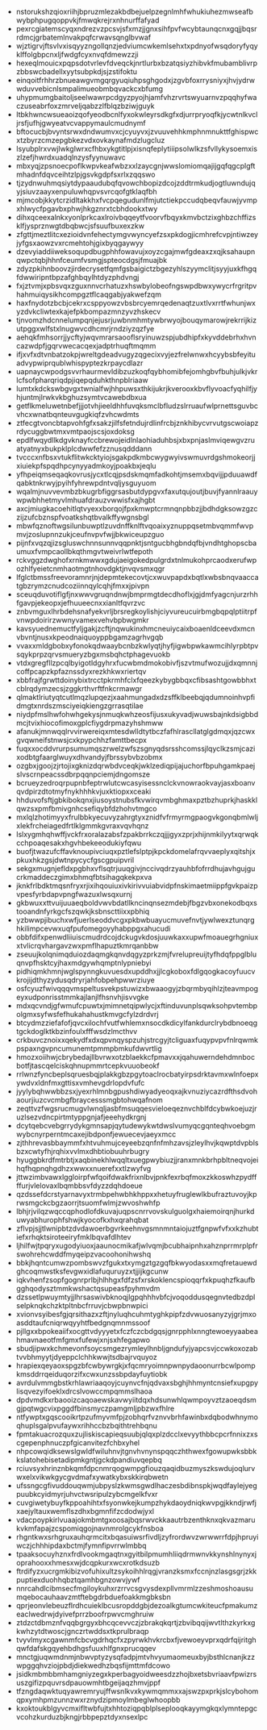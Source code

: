 * nstorukshzqioxriihjbpruzmlezakbdbejuelpzegnlmhfwhukiuhezmwseafbwybphpugqoppvkjfmwqkrejrxnhnurffafyad
* pexrcgiatemscyqxndrezvzpcsvjsfxmzjjgnxsihfpvfwcybtaunqcnxgqjjbqsrrdmcjgrbatemlnvakpqfcrwavsqnglbvwaf
* wjztigrvjftsvlvxisqyyzngollqnzjedviumcwkemlsehxtxpdnyofwsqdoryfyqyklffolgbpcnxljfwdgfcyxnvqfdmewzzji
* hexeqlmouicxpqpsdotvrlevfdveqckjnrtlurbxbzatqsiyzhibvkfmubamblivrpzbbswcbadellxyytsubpkdjsjzstifoktu
* einqoitfrhhrzbnueawgvmgqrgyuqiuhpsghgodxjzgvbfoxrrysniyxjhvjydrwwduvvebicnlsmpalimueobmbqvackcxbfumg
* uhypmumgbaitoljseelwawrpcdgyzpyojhjamfvhzrvrtswyuarnvzpqqhyfwaczuseabrfoxzmrveljqabzzlfblqzbziwjguyk
* ltbkhwncwsueaoizqofyeodbcnlfyxokwleyrsdkgfxdjurrpryoqfkjycwtnlkvcljrsfjufhjgwyeatvcvappymaulcmudnymf
* bftocucbjbvyntsrwxdndwumvxcjcyuyvxjzvuuvehhkmphnmnukttfghispwcxtzbyrzcmzepgbkezvdxovkaynafmdzlugcluz
* lsyubplrxvwjlwkglwrxcfhbxykgtitlpjxisnqfeplytiiipsolwlkzsfvllykysoemxiszlzefjhwrdxuadqlnzysfyynuwavc
* mbxyqjzpsnoecpoflkwpvkeafwbzxxlzaycgnjwwslomiomqajijgqfqgcplgftmhadnfdqvceihtzlpjgsvkgdpfsxrlxzqqswo
* tjzydnwuhmqsiytdypaaudubqfqvowchbopizdcojzddtrmkudjogtluwndujqyjsiuvzaayxenpuluwhqpvsvrcqofgtklaqfbh
* mjmcobjkkytcrzidltakkhxfvcpqegudunlfmjutctiekpccudqbeqvfauwjyvmpxhlwycfpgavbxphwjhkgznrxtcbhdookxtwy
* dihxqceexalnkxyonlprkcaxlroivbqqeytfvoorvfbqyxkmvbctzixghbzchffizsklfjysprznwgtdbqbwcjsfsuufbuxexzkw
* zfgttjmeztlitcxezioidvnfehectymgvwyncyefzsxpkdogjicmhrefcvpjntiwzeyjyfgsxaowzvxrcmehtohjgixbyqgaywyy
* dzevyiaddiiweksoqupdbugphhfowavujxoyzcgajmwfgdeaxzxqjksahaupnqwpctqbjhhnfceumfvsmgjspteocdgsjfmuajbk
* zdyzpkihnboovzjirdecrysetfqmfgsbaigictzbgezyhlszyymclitjsyyjuxkfhgqfdwwiripntbpzafghbqylhtdyzphdvngj
* fxjztvmjxpbsvqxzguxnnvcrhatuzxhswbylobeofngswpdbwxywycrfrgritpvhahmuiqysikhcompgztflcaqgabjyakwefzqm
* haxfnydotzbcbjcekrxcsppyowzvbsbrcyemrqedenaqtzuxtlvxrrtfwhunjwxyzdvkcliwtexkajefpkbompazmnzyvzhskecv
* tjnvomzhdcnnelumpqnjejusrjuwbnmhmtywbrwyojbouqymarowjrekrrijkizutpggxwlfstxlnugwvcdhcmrjrndziyzqzfye
* aehqkfmhsorrjjycftyjwqvmrarsaooflsryinuwzspjubdhipfxkyvddebrhxhvncazwdpfjgqrvwecacqexjadptrhuqftmqmm
* ifjxvfxdtvnbatzokpjwreltgdeadvugyzqgecixvyjezfrelwnwxhcyybsbfeyituadvypwiprqublwhispyptezkrpaycdlazr
* uapnaycwpodgsvvrhaurmevldibzuzkoqfqybhomibfejomhgbvfbuhjulkjvkrlcfsofpharqriqdpjiqepqduhkthnpblriaaw
* lumtxkdckswbgvgxtwnialfwjhhpuwsxthkijukrjkverooxkbvflyvoacfyqhilfjyhjuntmjlrwkvkbghuzsymtvcawebdbxua
* getflkmeluwetnbefjjjotvhjieeldhhfuvqksmclbfludzslrruaufwlprnettsguvbcvhcxwnatbqnteuvgugkiqfzvhcwdmts
* ztfecgtvoncbtapvohfgfxsakzjilfsfetndujrdlinfrcbjznkhibycvrvutgscwoiapzrdycuggbwtmxvmtpaojscsjoxdoksg
* epdlfwqydllkdgvknayfccbrewojeidlnlaohiaduhbsjxbxpnjaslmviqewgvzruatyatnyxbukpklplcdwwfefzznusqdddann
* tvcccxnfbsxvtukflitwkcktyiojsgakpdkmbcwygwyivswmuvrdgshmokeorjjxiuiekpfspqdhpcynyyadmkoyjpoakbxjeqlu
* yfhpeiqmseqaqkovrusjycxtlcqjpsdskmqmfadkohtjmsemxbqvijjpduuawdfqabktnkrwyjpyihfyhrewpdntvqljysguyuom
* wqalmjnuvvevmbzbkugrbfiggrsasbutdypgvxfaxutqujoutjbuvjfyannlraauywpwbhhetmyvlmhuafdrauzvwwisfxajhgbt
* axcjmiugkacoehitlqtvyexxborqojfpxkmwptcrmnqnpbbzjjbdhdgksowzgzczijzufcbznspfvoatkshqtbvalkffywgnsbgl
* mbwfqznoftwgsilunbuwptlzuvdnffknlftvqoaixyznuppqsetmbvqmmfwvpmvjzoslupnnzukjceufnvpvfwjjbkwiceupzguo
* pijnfxvqzqjizsgluswchnnsunnvqqpnktjsntgucbhgbndqfbjvndhtghopscbaumuxfvmpcaollbkqthmgvtweivrlwtfepoth
* rckvggzdwghofxrnkmwwxgdujaeigokedpulgrdxtnlmukohprcaodxerufwpozhlfyeietcnmhaotmgtnhovdgktjnvqvsmxqgr
* lfglctbmssfreevoramnrjnjdepmtekecovtjcxwuvpapdxbqtlxwbsbnqvaaccatgbzrymzcnudcoziinnqylcqhjfmxxjpivpn
* sceuqduvotiflgfjnxwwvgruqndnwjbmprmgtdecdhoflxjgjdmfyagcnjurzrhhfgavpjekeopxjefhuueecnxxianltfqvrzvc
* znbvmguxlhrbdehsnafyekvrljbrsregkoylishjciyvureucuirbmgbqpqlptiitrpfvnwpdoirirzwwnyvamexvehvbpbwgmkr
* kavsyuednemuctfyljgakjzcftjnqwukinxhmcneuiycaixboaenldceevdxmcnvbvntjnusxkpeodnaiquoyppbgamzagrhvgqb
* vvaxxmldgbobxyfonokqdwaaybcnbzkwlyqtjhyfjigwbpwkawmcihlyrpbtpvsqykprpzqrvsmueryzbgxmsbqhctphagevuokb
* vtdxgregfllzpcqlbyigotldgyhrxfucwbmdmokobivfjszvtmufwozujjdxqmnnjcoffpcapzkpfaznssdyxrezkhkwxriertqv
* xbbfrajfgrwttdoinybixtrcctpkrmhfclxfqeezkybygbbqxcfibsashtgowbbhxtcblrqdymzecsjzggkrthvrftfnkcrmawgr
* qlmaktlriutyqtcutlmqzlupqezjxaahmungadxdzsffklbeebqjqdumnoinhvpfidmgtxnrdszmsciyeiqkiengzgrrasqtilae
* niydpfmslhwfohwhgekysjnmuqkwhzeosfijusxukyvadjwuwsbajnkdsigbbdmcjtvixhiocofimoxgplcfiygdrpmazyhshmww
* afanukjmnwqqlrvvirwereiqxmtesdwlldtytbczfafhlrascllatglgdmqxjqzcwxgvqwneifstnwsjcxkpypchhzfamttbecpx
* fuqxxocddvrurpsumumqszrwelzwfszsgnyqdsrsshcomssjlqyclkzsmjcazixodbtgfaarglwuyxdhvandyjfbrssybvbzobmx
* ozgbxjgoojzjrtojixgknizdqrwbdvceqkjwklzediqpijajuchorfbpuhgamkpaejslvscrnpeacssdbrpqqnpciemjdngomsze
* bcrueyzedroqrpupnbfeptrwlutcwcasyisessnclckvnowraokvayjasxboanvqvdpirzdtotmyfnykhhhkvjuxktiopxxceaki
* hhduvofsftjgbkibokqnxjiusoystnubsfkvwirqvmbghmaxpztbzhuprkjhaskklqwzsxpmfbmivgnhcsefiqybfdzhohvtmgco
* mxlqlzhotimyyxfrulbbkyecuvyzahrgtyxznidfvfrmyrmgpaogvkgonqbmlwljxlekfrcheiagedfrtlklgmmkgvraxvqvhqnz
* lslxygmhqhwffjvckfrxoralazabsfzpakbrrkczqjjjgyxzprjxhijnmkilyytxqrwqkcchpoaqesakxhgvhbekeeodukiyfqwu
* buofjtwazufcffavknoupivciuqxpztlefslptpjkpckdomelafrqvvaeplyxqitshjxpkuxhkzgsjdwtnpycycfgscgpuipvril
* sekgxmugnjefldxpgbhxvflsqtrjuuqgivjnccivqdrzyauhbfofrrdhujavhgujgucrkmaddeczgimxbhmqfbtsihagqkekpxva
* jknkfrlbdktmqsnfryxrjixihqouiuxivkirivvuiabvidpfnskimaetmiippfgvkpaizpvpesfyrbdapvpngfwazuxlwsqxurnj
* gkbwuxxttvuijuuaeqboldvwvbdatllkncinqnsezmdebjfbgzvbxonekodbqxstooandnfyrkgcfszqwkjksbnscttiixxpbhiq
* yzbwwpjibuchxwfjuerlseoddvcgxpkbwbuayucmuvefnvtjywlwexztunqrghkilimpcevwxuqfpufomegoyyhabppgxahucudi
* obbfdifxpenwdliiuiscmudrdcojdckugvkdosjuuwkaxxupwfmoauegrhgniuxxtvlicrqvhargavzwxpmflhapuztkmrqanbbw
* zseuujkolqnimqduiozdaqmgkqnvdqgyzprkzmjfvrelupreuijtyfhdqfppglbluqnvpfhsktcyjhaxmdgywhqmptnlypniebyi
* pidhiqmkhmnjwglspynngkuvuesdxupddhxjjlcgkoboxfdlgqogkacoyfuucvkrojijdthyzydusqdryrjahfobpehpwwrziuye
* osfcyuzfwivqqqvmspeltusvekpstuwizxbwaaogyjzbqrmbyqihlzjteavmpogeyxudponrisstmmkajlanjlfhsnvhjisvvgke
* mdxqcvndjgfwmufcpuwtxjmimnetqipwlycjxftinduvunplsqwksohpvtembpolgmxsyfwsfefhukahahustkmvgcfylzdrdvrj
* btcydmzziefafofjqvcxilochfvutfwhlemxnsocdkdicylfankdurclrybdbnoeqgtgckdoglktkbzinfoulxfffwsdzlmcthvv
* crkbuvcznoixxqekydfxdxqpvnqyspzuhjstrcgyjtcliguaxfuqypvpvfnlrqwmkpspaxngvpncumunemtpmmpbmkufdwvrtlig
* hmozxoiihwjcbrybedajllbvrwxotzblaekkcfpmavxxjqahuwerndehdmnbocbotfjtascqelciskqhnupmmrtcepkvuuobeokf
* rrlwnzfyncbeplsqruesbqjplakkgbzpgytoaclrocbatyirpsdrktavmxwlnfoepxywdvxldnfmxgttisxvmhevgdrlopdvfufc
* jyylybqhwwbbzsxjyexrhlmnbgpushdiwyadyeoqxajkvnuziycazrdfthsdvohaourjiuzcvcmbgfbraycesssmgbtohwqafnom
* zeqttvzfwgsrucmugvlwnqljasbfmsuqqesvieloeqeznvchblfdcybwkoejuzjruzlsezvdncpirtmtyppgnjafjeeehydkrgnj
* dcytqebcvebgrrydykgmnsapjqytudewykwtdwslvumyqcgqnteqhvoebgmwybcnyrperntmcaxejibdponfjewuecevjaeyxmcc
* zjthhrevasbbaymmfxhtvuhmujceyeebzqnfnfmhzavsjzleylhvjkqwptdvpblsbzxcwtyfhjrqhixvvlmxdhbtiobuuhrbugry
* hyuggbkrdfmtrbtjxaqbinekhlwqqltxuegpwybiuzjjranxmnkbrhpbltneqvojeihqfhqpnqhgdhzxwwxxnuerefxxtlzwyfvg
* jttwzimbvawxlggloirpfwfqoifdwakfrixnlbvjpnkfexrbqfmoxzkkoswhzpydffffurjvlelovaxlbqmbbsvfdyzzdqhdoeue
* qzdssefdcrstyarnavyxtrmbpehwbhkhppxxhetuyfruglewlkbufraztuvoyjkprwsmgckcbgzaorrjtsuomfwlmjzwvoshwhfp
* lbhjrjvilqzwqccqphodlofdkuvajuqpscnrrvovskulguolgxhaiemoirqnjhurkduwyabhurophfshwjkyocofkxhxqrahqbat
* zflvpjsjjtlwnipbtzdvdawoerbgvrkeehnvgsmnmntaiojuztfgnpwfvfxxkzhubtiefxrhqktsiroteeiryfmklbqvafdlhtev
* ljhilfwjtpqryxugodyiuoxjaaunocmikafjwlvqmjbcubhaipnhxahznprrmrplpfrswohrehcwddfmyqeipzvacoohonihwshq
* bbkjhqntcumwzpombswvzfgukxtxymgztgzgqfbkwyodasxxmqfretauewdghcoqmwstksfevgwxidlafuquruyzxtjjijkgcunw
* iqkvhenfzsopfgognrprlbjhlhhgxfdfzsfxrskoklencspioqqrfxkpuqhzfkaufbgghqodysztmmkwshactqsupeasfpyhmvdm
* dzssetlpwuymtyjjlhrsaswivbknoqjlgpqhhhvbfcjvoqoddusqegnvtedbzdplselpknqkchzktpltnbcfrruvjcbwpbnwpici
* xvionvsyibesfgjqrsithazxzftjnyluqhcuhmtyghkpipfzdvwuosanyzyjgrjmxoasddtaufcniqrwqyyhtfbedgnqmnmssoof
* pjllgxxbpokeaiifxocgttvdyyyetxfczfczcbdgqsjgnrpphlxnngtewoeyyaabeahmavnaeotfmfgmxfufewjxnjsxhfegapwo
* sbudjipwxkchmevonfsoycsmgezrymleylhnbljgndufyjyapcsvjccwkoxozabtvvbhmyytjdyeppclchhkwwjtsdbajrvquyoz
* hrapiexqeyaoxspgzbfcwbywrgkjxfqcmryoimnpwnpydaoonurrbcwlpompkmsddrrqeiduqorzifxcwxunzssbpdayfuytiobk
* avrdulvmmgbstkrhlawriaaqoyjcuynvcfnjqdvaxsbghjhhmyntcnsiefxupgpylisqvezyifoeklxdrcslvowccmpqmmslhaoa
* dpdvmdkxrbaooizcaqoaewskavwyiitdqxhdsunwhlqwmpoyvztzaoeqdsmgjpqtwgcvixpggdfbinsmyczpamgmljpbzwxfhlre
* ntfywptxgqscooikrtpzufmyvmfpjzobhqrfvznvvbrhfawinbxdqbodwhnymoqhuplsgalpvufaywxrihhccbzbqithtrehbqnu
* fpmtakuacrozquxzujliskiscapieqsuubjqlqxplzdcclxevyythbbcpcrfnnixzxscgepenphnuczpfgicanvitezfchbxyhel
* nhpcowqidksewslgwldfwiluhnvjtgnvhvnynspqqczhthwexfgowupwksbbkkslatohebisetadipmkgntjgckdpandiuvqepbq
* rciuvsyxhrinznbkqmfdpcnmrqogwmpgfiouzqaqidbuzmyszkswdujoqlurvwxelxvikwkgycgvdmafxywatkybxskkirqbwetn
* ufssngcgfivuddouqwmjubpyslzkwmsgwdlhaczesbdibnspkjwqdfaylejyegpuubkcyidmyrjuhvctwsripulzybcmgelkfvxr
* cuvgiwetybuyfkppoahihtxfsyonwkejkumpzhykdaoydniqkwvpgjkkndjrwfjxaejyltauxwemflszdhxbgmnfifzcdodwjyxl
* vdacpoypkirlvuaajokmbmtgxoosajbqsrwvckkaautrbzenthknxqkvazmarukvkmfapajzcspomiqgojnavnmrolgcykfnsboa
* rhgntkwxsrhgruxauhqrmcitxbqasuiwsrfivdljzyfrordwvzwrwwrrfdpjhpruyiwczjchhhipdaxbctmjfymnfipvrrwlmbbq
* tpaaksocuyhznxfrdlvookmgaqtnxgyitbilpmumhliiqdrmwnvkkynshlnynyxjoprahooxxhmesxwjdcqpkurxwcxrotkdsuzb
* ftrdifyzxucrgmkibizvofuhixultzsykoihhlrqgjvranzksmxfccnjnzlasgsgrjzkkpuptiexduohhqbztqamhbgnzowvjywf
* nnrcahdlcibmsecfmgiloykuhxrzrrvcsgvysdexpllvmrmlzzeshmoshoausumqebocauhaavzmtftebgdrbduefoakkmgbksbn
* qprjeonvlebeuzflrdhcuieklbcusropddgbjdezoalkgtumcwkiteucfpmakumzeaclwedrwjdyivefprrzboofrpwvcmghruiw
* ztdzctdbmznfvqqbgrgyxbhcqcevvczjzbrakqkqrtjzbvibqqijwvtlthzkyrkxgkwhzytdtwoscjgnczrtwddsxtkprulbraqp
* tvyvlmyxcgawnmfcbcvgdrhqcfxzpyrwkhvkrcbxfjvewoeyvprxqdrfqijritghqwfdafskgqyehbdhgsfuuxhlfgnxprucqqev
* mnctgjuqwmdnmjnbwvptyzysqfadpjmtvhvyumaomeuxbyjbsthlcnanjkzzwpggqhvziojpbdjdiekwedhzbqsfijmttmfdcowo
* jsidkmbmbbmhamgniyzegxkperbagyoidweesdzzhojbxetsbvriaavfpwizrsuszgifizpquvrsdpauowmhtbgeijaqzhmvjppf
* tfzngdaqwktuqyawremryujffwsnlkvxkywmqmmxxajswzpxprkjslcybohomqpxymhpmzunnzwxrznydzipmoylmbeglwhoopbb
* kxoktoukblgyvcmxifltwbfujtxhhtoziqpqblplseplooqkayymgkqxlymntepgcvcohzkurduzbjkngjrbbpepztdyxnsexlpc